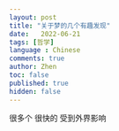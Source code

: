```yaml
---
layout: post
title: "关于梦的几个有趣发现"
date:   2022-06-21
tags: [哲学]
language : Chinese
comments: true
author: Zhen
toc: false
published: true
hidden: false
---
```

很多个
很快的
受到外界影响
<!--stackedit_data:
eyJoaXN0b3J5IjpbLTIwMjg4NDUyNDNdfQ==
-->